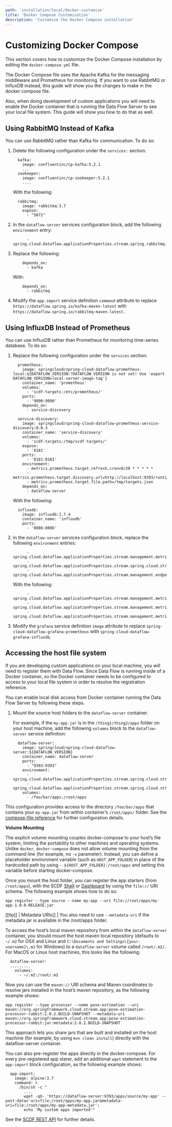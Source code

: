 ```yaml
---
path: 'installation/local/docker-customize'
title: 'Docker Compose Customization'
description: 'Customize the Docker Compose installation'
---
```


# Customizing Docker Compose

This section covers how to customize the Docker Compose installation by editing the `docker-compose.yml` file.

The Docker Compose file uses the Apache Kafka for the messaging middleware and Prometheus for monitoring.
If you want to use RabbitMQ or InfluxDB instead, this guide will show you the changes to make in the docker compose file.

Also, when doing development of custom applications you will need to enable the Docker container that is running the Data Flow Server to see your local file system. This guide will show you how to do that as well.

## Using RabbitMQ Instead of Kafka

You can use RabbitMQ rather than Kafka for communication. To do so:

1.  Delete the following configuration under the `services:` section:

          kafka:
            image: confluentinc/cp-kafka:5.2.1
            ...
          zookeeper:
            image: confluentinc/cp-zookeeper:5.2.1
            ....

    With the following:

          rabbitmq:
            image: rabbitmq:3.7
            expose:
              - "5672"

2.  In the `dataflow-server` services configuration block, add the
    following `environment` entry:

              - spring.cloud.dataflow.applicationProperties.stream.spring.rabbitmq.host=rabbitmq

3.  Replace the following:

            depends_on:
              - kafka

    With:

            depends_on:
              - rabbitmq

4.  Modify the `app-import` service definition `command` attribute to
    replace
    `https://dataflow.spring.io/kafka-maven-latest` with
    `https://dataflow.spring.io/rabbitmq-maven-latest`.

## Using InfluxDB Instead of Prometheus

You can use InfluxDB rather than Prometheus for monitoring time-series
database. To do so:

1.  Replace the following configuration under the `services` section:

          prometheus:
            image: springcloud/spring-cloud-dataflow-prometheus-local:${DATAFLOW_VERSION:?DATAFLOW_VERSION is not set! Use 'export DATAFLOW_VERSION=local-server-image-tag'}
            container_name: 'prometheus'
            volumes:
              - 'scdf-targets:/etc/prometheus/'
            ports:
              - '9090:9090'
            depends_on:
              - service-discovery

          service-discovery:
            image: springcloud/spring-cloud-dataflow-prometheus-service-discovery:0.0.3
            container_name: 'service-discovery'
            volumes:
              - 'scdf-targets:/tmp/scdf-targets/'
            expose:
              - '8181'
            ports:
              - '8181:8181'
            environment:
              - metrics.prometheus.target.refresh.cron=0/20 * * * * *
              - metrics.prometheus.target.discovery.url=http://localhost:9393/runtime/apps
              - metrics.prometheus.target.file.path=/tmp/targets.json
            depends_on:
              - dataflow-server

    With the following:

          influxdb:
            image: influxdb:1.7.4
            container_name: 'influxdb'
            ports:
              - '8086:8086'

2.  In the `dataflow-server` services configuration block, replace the
    following `environment` entries:

              - spring.cloud.dataflow.applicationProperties.stream.management.metrics.export.prometheus.enabled=true
              - spring.cloud.dataflow.applicationProperties.stream.spring.cloud.streamapp.security.enabled=false
              - spring.cloud.dataflow.applicationProperties.stream.management.endpoints.web.exposure.include=prometheus,info,health

    With the following:

              - spring.cloud.dataflow.applicationProperties.stream.management.metrics.export.influx.enabled=true
              - spring.cloud.dataflow.applicationProperties.stream.management.metrics.export.influx.db=myinfluxdb
              - spring.cloud.dataflow.applicationProperties.stream.management.metrics.export.influx.uri=http://influxdb:8086

3.  Modify the `grafana` service definition `image` attribute to replace
    `spring-cloud-dataflow-grafana-prometheus` with
    `spring-cloud-dataflow-grafana-influxdb`.

## Accessing the host file system

If you are developing custom applications on your local machine, you will need to register them with Data Flow.
Since Data Flow is running inside of a Docker container, so the Docker container needs to be configured to access to your local file system in order to resolve the registration reference.

You can enable local disk access from Docker container running the Data Flow Server by following these steps.

1.  Mount the source host folders to the `dataflow-server` container.

    For example, if the `my-app.jar` is in the `/thing1/thing2/apps`
    folder on your host machine, add the following `volumes` block to
    the `dataflow-server` service definition:

          dataflow-server:
            image: springcloud/spring-cloud-dataflow-server:${DATAFLOW_VERSION}
            container_name: dataflow-server
            ports:
              - "9393:9393"
            environment:
              - spring.cloud.dataflow.applicationProperties.stream.spring.cloud.stream.kafka.binder.brokers=kafka:9092
              - spring.cloud.dataflow.applicationProperties.stream.spring.cloud.stream.kafka.binder.zkNodes=zookeeper:2181
            volumes:
              - /foo/bar/apps:/root/apps

This configuration provides access to the directory `/foo/bar/apps` that contains your `my-app.jar` from within container’s `/root/apps/` folder.
See the [compose-file reference](https://docs.docker.com/compose/compose-file/compose-file-v2/) for further configuration details.

<!--TIP-->

**Volume Mounting**

The explicit volume mounting couples docker-compose to your host’s file system, limiting the portability to other machines and operating systems.
Unlike `docker`, `docker-compose` does not allow volume mounting from the command line (for example, no `-v` parameter).
Instead, you can define a placeholder environment variable (such as `HOST_APP_FOLDER`) in place of the hardcoded path by using `- ${HOST_APP_FOLDER}:/root/apps` and setting this variable before starting docker-compose.

<!--END_TIP-->

Once you mount the host folder, you can register the app starters (from `/root/apps`), with the SCDF
[Shell](https://docs.spring.io/spring-cloud-dataflow/docs/current/reference/htmlsingle/#shell)
or
[Dashboard](https://docs.spring.io/spring-cloud-dataflow/docs/current/reference/htmlsingle/#dashboard-apps)
by using the `file://` URI schema. The following example shows how to do
so:

    app register --type source --name my-app --uri file://root/apps/my-app-1.0.0.RELEASE.jar

[[tip]] | Metadata URIs]]
| You also need to use `--metadata-uri` if the metadata jar is available in the /root/apps folder.

To access the host’s local maven repository from within the `dataflow-server` container, you should mount the host maven local repository (defaults to `~/.m2` for OSX and Linux and `C:\Documents and Settings\{your-username}\.m2` for Windows) to a `dataflow-server` volume called `/root/.m2/`. For MacOS or Linux host
machines, this looks like the following:

      dataflow-server:
      .........
        volumes:
          - ~/.m2:/root/.m2

Now you can use the `maven://` URI schema and Maven coordinates to
resolve jars installed in the host’s maven repository, as the following
example shows:

    app register --type processor --name pose-estimation --uri maven://org.springframework.cloud.stream.app:pose-estimation-processor-rabbit:2.0.2.BUILD-SNAPSHOT --metadata-uri maven://org.springframework.cloud.stream.app:pose-estimation-processor-rabbit:jar:metadata:2.0.2.BUILD-SNAPSHOT

This approach lets you share jars that are built and installed on the
host machine (for example, by using `mvn clean install`) directly with
the dataflow-server container.

You can also pre-register the apps directly in the docker-compose. For
every pre-registered app starer, add an additional `wget` statement to
the `app-import` block configuration, as the following example shows:

      app-import:
        image: alpine:3.7
        command: >
          /bin/sh -c "
            ....
            wget -qO- 'https://dataflow-server:9393/apps/source/my-app' --post-data='uri=file:/root/apps/my-app.jar&metadata-uri=file:/root/apps/my-app-metadata.jar';
            echo 'My custom apps imported'"

See the [SCDF REST API](https://docs.spring.io/spring-cloud-dataflow/docs/current/reference/htmlsingle/#resources-registered-applications)
for further details.
